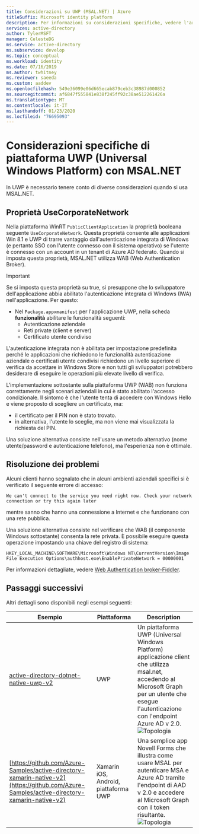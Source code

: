 ```yaml
---
title: Considerazioni su UWP (MSAL.NET) | Azure
titleSuffix: Microsoft identity platform
description: Per informazioni su considerazioni specifiche, vedere l'articolo relativo all'uso di piattaforma UWP (Universal Windows Platform) con Microsoft Authentication Library per .NET (MSAL.NET).
services: active-directory
author: TylerMSFT
manager: CelesteDG
ms.service: active-directory
ms.subservice: develop
ms.topic: conceptual
ms.workload: identity
ms.date: 07/16/2019
ms.author: twhitney
ms.reviewer: saeeda
ms.custom: aaddev
ms.openlocfilehash: 549e36099e06d665ecab879ceb3c38987d000852
ms.sourcegitcommit: af6847f555841e838f245ff92c38ae512261426a
ms.translationtype: MT
ms.contentlocale: it-IT
ms.lasthandoff: 01/23/2020
ms.locfileid: "76695093"
---
```

# <a name="universal-windows-platform-specific-considerations-with-msalnet"></a>Considerazioni specifiche di piattaforma UWP (Universal Windows Platform) con MSAL.NET
In UWP è necessario tenere conto di diverse considerazioni quando si usa MSAL.NET.

## <a name="the-usecorporatenetwork-property"></a>Proprietà UseCorporateNetwork
Nella piattaforma WinRT `PublicClientApplication` la proprietà booleana seguente ``UseCorporateNetwork``. Questa proprietà consente alle applicazioni Win 8.1 e UWP di trarre vantaggio dall'autenticazione integrata di Windows (e pertanto SSO con l'utente connesso con il sistema operativo) se l'utente è connesso con un account in un tenant di Azure AD federato. Quando si imposta questa proprietà, MSAL.NET utilizza WAB (Web Authentication Broker).

> [!IMPORTANT]
> Se si imposta questa proprietà su true, si presuppone che lo sviluppatore dell'applicazione abbia abilitato l'autenticazione integrata di Windows (IWA) nell'applicazione. Per questo:
> - Nel ``Package.appxmanifest`` per l'applicazione UWP, nella scheda **funzionalità** abilitare le funzionalità seguenti:
>   - Autenticazione aziendale
>   - Reti private (client e server)
>   - Certificato utente condiviso

L'autenticazione integrata non è abilitata per impostazione predefinita perché le applicazioni che richiedono le funzionalità autenticazione aziendale o certificati utente condivisi richiedono un livello superiore di verifica da accettare in Windows Store e non tutti gli sviluppatori potrebbero desiderare di eseguire le operazioni più elevate livello di verifica.

L'implementazione sottostante sulla piattaforma UWP (WAB) non funziona correttamente negli scenari aziendali in cui è stato abilitato l'accesso condizionale. Il sintomo è che l'utente tenta di accedere con Windows Hello e viene proposto di scegliere un certificato, ma:

- il certificato per il PIN non è stato trovato.
- in alternativa, l'utente lo sceglie, ma non viene mai visualizzata la richiesta del PIN.

Una soluzione alternativa consiste nell'usare un metodo alternativo (nome utente/password e autenticazione telefono), ma l'esperienza non è ottimale.

## <a name="troubleshooting"></a>Risoluzione dei problemi

Alcuni clienti hanno segnalato che in alcuni ambienti aziendali specifici si è verificato il seguente errore di accesso:

```Text
We can't connect to the service you need right now. Check your network connection or try this again later
```

mentre sanno che hanno una connessione a Internet e che funzionano con una rete pubblica.

Una soluzione alternativa consiste nel verificare che WAB (il componente Windows sottostante) consenta la rete privata. È possibile eseguire questa operazione impostando una chiave del registro di sistema:

```Text
HKEY_LOCAL_MACHINE\SOFTWARE\Microsoft\Windows NT\CurrentVersion\Image File Execution Options\authhost.exe\EnablePrivateNetwork = 00000001
```

Per informazioni dettagliate, vedere [Web Authentication broker-Fiddler](https://docs.microsoft.com/windows/uwp/security/web-authentication-broker#fiddler).

## <a name="next-steps"></a>Passaggi successivi
Altri dettagli sono disponibili negli esempi seguenti:

Esempio | Piattaforma | Description 
|------ | -------- | -----------|
|[active-directory-dotnet-native-uwp-v2](https://github.com/azure-samples/active-directory-dotnet-native-uwp-v2) | UWP | Un piattaforma UWP (Universal Windows Platform) applicazione client che utilizza msal.net, accedendo al Microsoft Graph per un utente che esegue l'autenticazione con l'endpoint Azure AD v 2.0. <br>![Topologia](media/msal-net-uwp-considerations/topology-native-uwp.png)|
|[https://github.com/Azure-Samples/active-directory-xamarin-native-v2](https://github.com/Azure-Samples/active-directory-xamarin-native-v2) | Xamarin iOS, Android, piattaforma UWP | Una semplice app Novell Forms che illustra come usare MSAL per autenticare MSA e Azure AD tramite l'endpoint di AAD v 2.0 e accedere al Microsoft Graph con il token risultante. <br>![Topologia](media/msal-net-uwp-considerations/topology-xamarin-native.png)|
